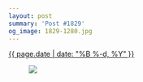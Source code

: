 ```yaml
---
layout: post
summary: 'Post #1829'
og_image: 1829-1280.jpg
---
```


<div class="post">
 <time>
  <a href="/1829">
   {{ page.date | date: "%B %-d, %Y" }}
  </a>
 </time>
 <a href="/1829">
  <figure data-taken="4/9/2024">
   <img sizes="(min-width: 700px) 50vw, calc(100vw - 2rem)" src="{{ site.assets_url }}/1829-640.jpg" srcset="{{ site.assets_url }}/1829-320.jpg 320w, {{ site.assets_url }}/1829-640.jpg 640w, {{ site.assets_url }}/1829-960.jpg 960w, {{ site.assets_url }}/1829-1280.jpg 1280w"/>
  </figure>
 </a>
</div>
